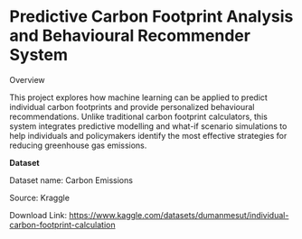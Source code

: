 # Predictive Carbon Footprint Analysis and Behavioural Recommender System

Overview

This project explores how machine learning can be applied to predict individual carbon footprints and provide personalized behavioural recommendations. Unlike traditional carbon footprint calculators, this system integrates predictive modelling and what-if scenario simulations to help individuals and policymakers identify the most effective strategies for reducing greenhouse gas emissions.

**Dataset**

Dataset name: Carbon Emissions

Source: Kraggle

Download Link: https://www.kaggle.com/datasets/dumanmesut/individual-carbon-footprint-calculation
